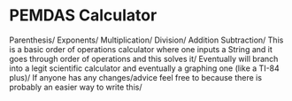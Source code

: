 # PEMDAS Calculator
Parenthesis/
Exponents/
Multiplication/
Division/
Addition
Subtraction/ 
This is a basic order of operations calculator where one inputs a String and it goes through order of operations and this solves it/
Eventually will branch into a legit scientific calculator and eventually a graphing one (like a TI-84 plus)/
If anyone has any changes/advice feel free to because there is probably an easier way to write this/
